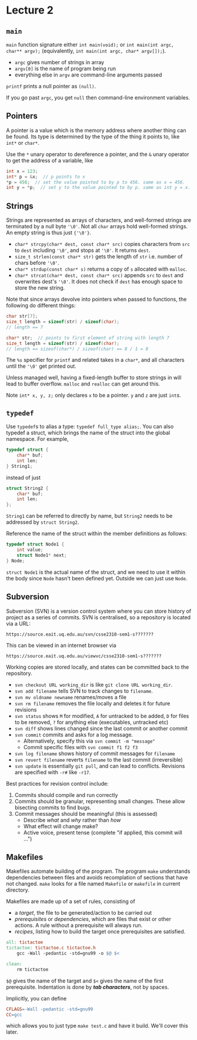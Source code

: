 # Lecture 2

## `main`

`main` function signature either `int main(void);` or `int main(int argc, char** argv);` (equivalently, `int main(int argc, char* argv[]);`).
- `argc` gives number of strings in array
- `argv[0]` is the name of program being run
- everything else in `argv` are command-line arguments passed

`printf` prints a null pointer as `(null)`.

If you go past `argc`, you get `null` then command-line environment variables.

## Pointers
A pointer is a value which is the memory address where another thing can be found. Its type is determined by the type of the thing it points to, like `int*` or `char*`.

Use the `*` unary operator to dereference a pointer, and the `&` unary operator to get the address of a variable, like
```c
int x = 123;
int* p = &x;  // p points to x
*p = 456;  // set the value pointed to by p to 456. same as x = 456.
int y = *p;  // set y to the value pointed to by p. same as int y = x.
```

## Strings

Strings are represented as arrays of characters, and well-formed strings are terminated by a null byte `'\0'`. Not all `char` arrays hold well-formed strings.
An empty string is thus just `{'\0'}`.

- `char* strcpy(char* dest, const char* src)` copies characters from `src` to `dest` including `'\0'`, and stops at `'\0'`. It returns `dest`.
- `size_t strlen(const char* str)` gets the length of `str` i.e. number of chars before `'\0'`.
- `char* strdup(const char* s)` returns a copy of `s` allocated with `malloc`.
- `char* strcat(char* dest, const char* src)` appends `src` to `dest` and overwrites dest's `'\0'`. It does not check if `dest` has enough space to store the new string.

Note that since arrays devolve into pointers when passed to functions, the following do different things:
```c
char str[7];
size_t length = sizeof(str) / sizeof(char);
// length == 7

char* str;  // points to first element of string with length 7
size_t length = sizeof(str) / sizeof(char);
// length == sizeof(char*) / sizeof(char) == 8 / 1 = 8
```

The `%s` specifier for `printf` and related takes in a `char*`, and all characters until the `'\0'` get printed out.

Unless managed well, having a fixed-length buffer to store strings in will lead to buffer overflow. `malloc` and `realloc` can get around this.

Note `int* x, y, z;` only declares `x` to be a pointer. `y` and `z` are just `int`s.

## `typedef`

Use `typedef`s to alias a type: `typedef full_type alias;`. You can also typedef a struct, which brings the name of the struct into the global namespace. For example,
```c
typedef struct {
    char* buf;
    int len;
} String1;
```
instead of just
```c
struct String2 {
    char* buf;
    int len;
};
```
`String1` can be referred to directly by name, but `String2` needs to be addressed by `struct String2`.

Reference the name of the struct within the member definitions as follows:
```c
typedef struct Node1 {
    int value;
    struct Node1* next;
} Node;
```
`struct Node1` is the actual name of the struct, and we need to use it within the body since `Node` hasn't been defined yet. Outside we can just use `Node`.

## Subversion

Subversion (SVN) is a version control system where you can store history of project as a series of commits. SVN is centralised, so a repository is located via a URL:
```
https://source.eait.uq.edu.au/svn/csse2310-sem1-s???????
```
This can be viewed in an internet browser via
```
https://source.eait.uq.edu.au/viewvc/csse2310-sem1-s???????
```
Working copies are stored locally, and states can be committed back to the repository.

- `svn checkout URL working_dir` is like `git clone URL working_dir`.
- `svn add filename` tells SVN to track changes to `filename`.
- `svn mv oldname newname` renames/moves a file
- `svn rm filename` removes the file locally and deletes it for future revisions
- `svn status` shows `M` for modified, `A` for untracked to be added, `D` for files to be removed, `?` for anything else (executables, untracked etc)
- `svn diff` shows lines changed since the last commit or another commit
- `svn commit` commits and asks for a log message. 
    - Alternatively, specify this via `svn commit -m "message"`
    - Commit specific files with `svn commit f1 f2 f3`
- `svn log filename` shows history of commit messages for `filename` 
- `svn revert filename` reverts `filename` to the last commit (irreversible)
- `svn update` is essentially `git pull`, and can lead to conflicts.
Revisions are specified with `-r#` like `-r17`.

Best practices for revision control include:
1. Commits should compile and run correctly
2. Commits should be granular, representing small changes.
These allow bisecting commits to find bugs.
3. Commit messages should be meaningful (this is assessed)
    - Describe *what* and *why* rather than *how*
    - What effect will change make?
    - Active voice, present tense (complete "if applied, this commit will ...")

## Makefiles

Makefiles automate building of the program. The program `make` understands dependencies between files and avoids recomplation of sections that have not changed. `make` looks for a file named `Makefile` or `makefile` in current directory.

Makefiles are made up of a set of rules, consisting of
- a *target*, the file to be generated/action to be carried out
- *prerequisites* or *dependencies*, which are files that exist or other actions. A rule without a prerequisite will always run.
- *recipes*, listing how to build the target once prerequisites are satisfied.

```makefile
all: tictactoe
tictactoe: tictactoe.c tictactoe.h
	gcc -Wall -pedantic -std=gnu99 -o $@ $<

clean:
	rm tictactoe
```
`$@` gives the name of the target and `$<` gives the name of the first prerequisite.
Indentation is done by ***tab characters***, not by spaces.

Implicitly, you can define
```makefile
CFLAGS=-Wall -pedantic -std=gnu99
CC=gcc
```
which allows you to just type `make test.c` and have it build. We'll cover this later.